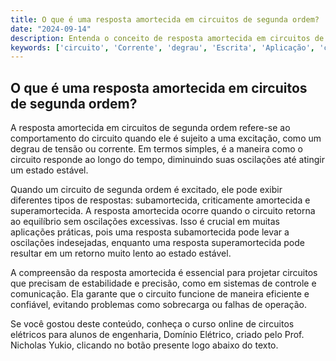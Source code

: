 ```yaml
---
title: O que é uma resposta amortecida em circuitos de segunda ordem?
date: "2024-09-14"
description: Entenda o conceito de resposta amortecida em circuitos de segunda ordem e sua importância na engenharia elétrica.
keywords: ['circuito', 'Corrente', 'degrau', 'Escrita', 'Aplicação', 'caso', 'amortecida']
---
```


## O que é uma resposta amortecida em circuitos de segunda ordem?

A resposta amortecida em circuitos de segunda ordem refere-se ao comportamento do circuito quando ele é sujeito a uma excitação, como um degrau de tensão ou corrente. Em termos simples, é a maneira como o circuito responde ao longo do tempo, diminuindo suas oscilações até atingir um estado estável.

Quando um circuito de segunda ordem é excitado, ele pode exibir diferentes tipos de respostas: subamortecida, criticamente amortecida e superamortecida. A resposta amortecida ocorre quando o circuito retorna ao equilíbrio sem oscilações excessivas. Isso é crucial em muitas aplicações práticas, pois uma resposta subamortecida pode levar a oscilações indesejadas, enquanto uma resposta superamortecida pode resultar em um retorno muito lento ao estado estável.

A compreensão da resposta amortecida é essencial para projetar circuitos que precisam de estabilidade e precisão, como em sistemas de controle e comunicação. Ela garante que o circuito funcione de maneira eficiente e confiável, evitando problemas como sobrecarga ou falhas de operação.

Se você gostou deste conteúdo, conheça o curso online de circuitos elétricos para alunos de engenharia, Domínio Elétrico, criado pelo Prof. Nicholas Yukio, clicando no botão presente logo abaixo do texto.